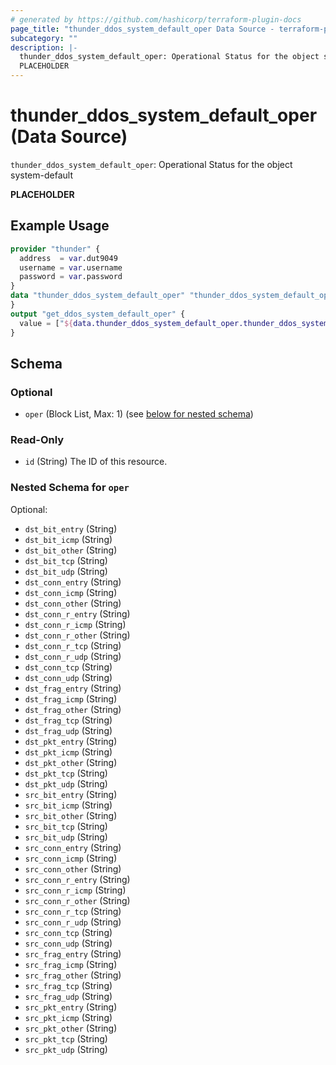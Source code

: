 ```yaml
---
# generated by https://github.com/hashicorp/terraform-plugin-docs
page_title: "thunder_ddos_system_default_oper Data Source - terraform-provider-thunder"
subcategory: ""
description: |-
  thunder_ddos_system_default_oper: Operational Status for the object system-default
  PLACEHOLDER
---
```


# thunder_ddos_system_default_oper (Data Source)

`thunder_ddos_system_default_oper`: Operational Status for the object system-default

__PLACEHOLDER__

## Example Usage

```terraform
provider "thunder" {
  address  = var.dut9049
  username = var.username
  password = var.password
}
data "thunder_ddos_system_default_oper" "thunder_ddos_system_default_oper" {
}
output "get_ddos_system_default_oper" {
  value = ["${data.thunder_ddos_system_default_oper.thunder_ddos_system_default_oper}"]
}
```

<!-- schema generated by tfplugindocs -->
## Schema

### Optional

- `oper` (Block List, Max: 1) (see [below for nested schema](#nestedblock--oper))

### Read-Only

- `id` (String) The ID of this resource.

<a id="nestedblock--oper"></a>
### Nested Schema for `oper`

Optional:

- `dst_bit_entry` (String)
- `dst_bit_icmp` (String)
- `dst_bit_other` (String)
- `dst_bit_tcp` (String)
- `dst_bit_udp` (String)
- `dst_conn_entry` (String)
- `dst_conn_icmp` (String)
- `dst_conn_other` (String)
- `dst_conn_r_entry` (String)
- `dst_conn_r_icmp` (String)
- `dst_conn_r_other` (String)
- `dst_conn_r_tcp` (String)
- `dst_conn_r_udp` (String)
- `dst_conn_tcp` (String)
- `dst_conn_udp` (String)
- `dst_frag_entry` (String)
- `dst_frag_icmp` (String)
- `dst_frag_other` (String)
- `dst_frag_tcp` (String)
- `dst_frag_udp` (String)
- `dst_pkt_entry` (String)
- `dst_pkt_icmp` (String)
- `dst_pkt_other` (String)
- `dst_pkt_tcp` (String)
- `dst_pkt_udp` (String)
- `src_bit_entry` (String)
- `src_bit_icmp` (String)
- `src_bit_other` (String)
- `src_bit_tcp` (String)
- `src_bit_udp` (String)
- `src_conn_entry` (String)
- `src_conn_icmp` (String)
- `src_conn_other` (String)
- `src_conn_r_entry` (String)
- `src_conn_r_icmp` (String)
- `src_conn_r_other` (String)
- `src_conn_r_tcp` (String)
- `src_conn_r_udp` (String)
- `src_conn_tcp` (String)
- `src_conn_udp` (String)
- `src_frag_entry` (String)
- `src_frag_icmp` (String)
- `src_frag_other` (String)
- `src_frag_tcp` (String)
- `src_frag_udp` (String)
- `src_pkt_entry` (String)
- `src_pkt_icmp` (String)
- `src_pkt_other` (String)
- `src_pkt_tcp` (String)
- `src_pkt_udp` (String)


